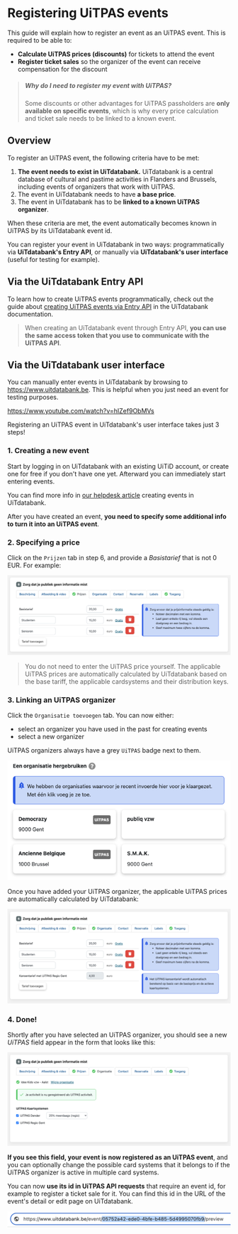 # Registering UiTPAS events

This guide will explain how to register an event as an UiTPAS event. This is required to be able to:

* **Calculate UiTPAS prices (discounts)** for tickets to attend the event
* **Register ticket sales** so the organizer of the event can receive compensation for the discount

> ##### Why do I need to register my event with UiTPAS?
>
> Some discounts or other advantages for UiTPAS passholders are **only available on specific events**, which is why every price calculation and ticket sale needs to be linked to a known event.

## Overview

To register an UiTPAS event, the following criteria have to be met:

1. **The event needs to exist in UiTdatabank.** UiTdatabank is a central database of cultural and pastime activities in Flanders and Brussels, including events of organizers that work with UiTPAS.
2. The event in UiTdatabank needs to have **a base price**.
3. The event in UiTdatabank has to be **linked to a known UiTPAS organizer**.

When these criteria are met, the event automatically becomes known in UiTPAS by its UiTdatabank event id.

You can register your event in UiTdatabank in two ways: programmatically via **UiTdatabank's Entry API**, or manually via **UiTdatabank's user interface** (useful for testing for example).

## Via the UiTdatabank Entry API

To learn how to create UiTPAS events programmatically, check out the guide about [creating UiTPAS events via Entry API](https://docs.publiq.be/docs/uitdatabank/entry-api/events/creating-an-uitpas-event) in the UiTdatabank documentation.

> When creating an UiTdatabank event through Entry API, **you can use the same access token that you use to communicate with the UiTPAS API**.

## Via the UiTdatabank user interface

You can manually enter events in UiTdatabank by browsing to <https://www.uitdatabank.be>. This is helpful when you just need an event for testing purposes.

<https://www.youtube.com/watch?v=hIZef9ObMVs>

Registering an UiTPAS event in UiTdatabank's user interface takes just 3 steps!

### 1. Creating a new event

Start by logging in on UiTdatabank with an existing UiTiD account, or create one for free if you don't have one yet. Afterward you can immediately start entering events.

You can find more info in [our helpdesk article](https://helpdesk.publiq.be/hc/nl/articles/360016331140-Hulp-bij-het-invoeren-van-een-evenement) creating events in UiTdatabank.

After you have created an event, **you need to specify some additional info to turn it into an UiTPAS event**.

### 2. Specifying a price

Click on the `Prijzen` tab in step 6, and provide a *Basistarief* that is not 0 EUR. For example:

<!-- focus: false -->

![](../assets/images/uitdatabank-uitpas-event-price.png)

> You do not need to enter the UiTPAS price yourself. The applicable UiTPAS prices are automatically calculated by UiTdatabank based on the base tariff, the applicable cardsystems and their distribution keys.

### 3. Linking an UiTPAS organizer

Click the `Organisatie toevoegen` tab. You can now either:

* select an organizer you have used in the past for creating events
* select a new organizer

UiTPAS organizers always have a grey `UiTPAS` badge next to them.

<!-- focus: false -->

![](../assets/images/uitdatabank-uitpas-event-organizer.png)

Once you have added your UiTPAS organizer, the applicable UiTPAS prices are automatically calculated by UiTdatabank:

<!-- focus: false -->

![](../assets/images/uitdatabank-uitpas-event-price-calculated.png)

### 4. Done!

Shortly after you have selected an UiTPAS organizer, you should see a new *UiTPAS* field appear in the form that looks like this:

<!-- focus: false -->

![image.png](../assets/images/uitdatabank-uitpas-event-cardsystems.png)

**If you see this field, your event is now registered as an UiTPAS event**, and you can optionally change the possible card systems that it belongs to if the UiTPAS organizer is active in multiple card systems.

You can now **use its id in UiTPAS API requests** that require an event id, for example to register a ticket sale for it. You can find this id in the URL of the event's detail or edit page on UiTdatabank.

<!-- focus: false -->

![](../assets/images/uitdatabank-uitpas-event-id.png)
